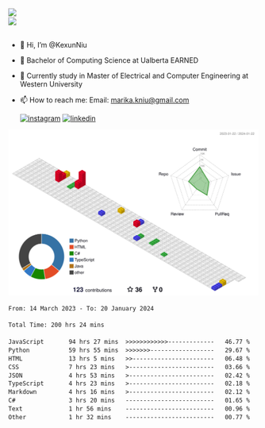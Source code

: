 <a href="https://github.com/anuraghazra/github-readme-stats">
  <img align="center" src="https://github-readme-stats.vercel.app/api?username=KexunNiu&show_icons=true" />
</a>
</br>
<a href="https://github.com/anuraghazra/github-readme-stats">
  <img align="center" src="https://github-readme-stats.vercel.app/api/top-langs/?username=KexunNiu" />
</a>

</br>
</br>

- 👋 Hi, I’m @KexunNiu
- 👀 Bachelor of Computing Science at Ualberta EARNED
- 🌱 Currently study in Master of Electrical and Computer Engineering at Western University
- 📫 How to reach me: Email: marika.kniu@gmail.com
  
  [![instagram](https://github.com/shikhar1020jais1/Git-Social/blob/master/Icons/Instagram1.png (Instagram))][1] [![linkedin](https://github.com/shikhar1020jais1/Git-Social/blob/master/Icons/LinkedIn1.png (LinkedIn))][2]

<!-- To Link your profile to the media buttons -->

[1]: https://www.instagram.com/barryn719_
[2]: https://www.linkedin.com/in/kexun-niu



![](./profile-3d-contrib/profile-gitblock.svg)

<!--START_SECTION:waka-->

```txt
From: 14 March 2023 - To: 20 January 2024

Total Time: 200 hrs 24 mins

JavaScript       94 hrs 27 mins  >>>>>>>>>>>>-------------   46.77 %
Python           59 hrs 55 mins  >>>>>>>------------------   29.67 %
HTML             13 hrs 5 mins   >>-----------------------   06.48 %
CSS              7 hrs 23 mins   >------------------------   03.66 %
JSON             4 hrs 53 mins   >------------------------   02.42 %
TypeScript       4 hrs 23 mins   >------------------------   02.18 %
Markdown         4 hrs 16 mins   >------------------------   02.12 %
C#               3 hrs 20 mins   -------------------------   01.65 %
Text             1 hr 56 mins    -------------------------   00.96 %
Other            1 hr 32 mins    -------------------------   00.77 %
```

<!--END_SECTION:waka-->

